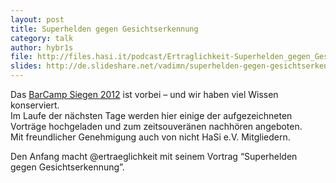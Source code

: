 ```yaml
---
layout: post
title: Superhelden gegen Gesichtserkennung
category: talk
author: hybr1s
file: http://files.hasi.it/podcast/Ertraglichkeit-Superhelden_gegen_Gesichtserkennung.mp3
slides: http://de.slideshare.net/vadimn/superhelden-gegen-gesichtserkennung
---
```

Das [BarCamp Siegen 2012](http://barcamp-siegen.de/) ist vorbei – und wir haben viel Wissen konserviert.  
Im Laufe der nächsten Tage werden hier einige der aufgezeichneten Vorträge hochgeladen und zum zeitsouveränen nachhören angeboten.  
Mit freundlicher Genehmigung auch von nicht HaSi e.V. Mitgliedern.  

Den Anfang macht @ertraeglichkeit mit seinem Vortrag “Superhelden gegen Gesichtserkennung”.
